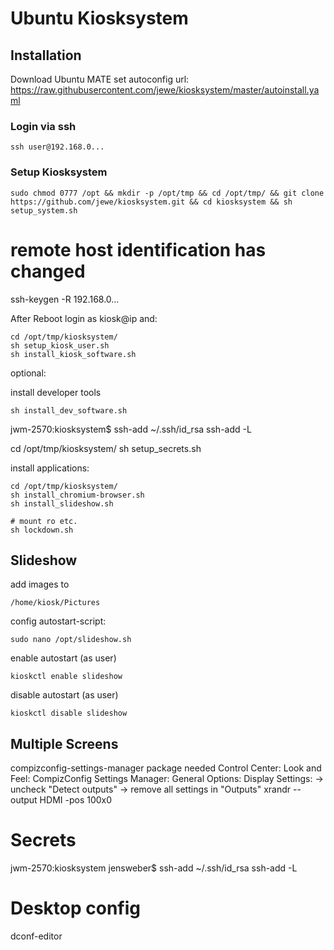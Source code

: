 # Ubuntu Kiosksystem

## Installation
Download Ubuntu MATE 
set autoconfig url:
https://raw.githubusercontent.com/jewe/kiosksystem/master/autoinstall.yaml

### Login via ssh
```
ssh user@192.168.0...
```

### Setup Kiosksystem
```
sudo chmod 0777 /opt && mkdir -p /opt/tmp && cd /opt/tmp/ && git clone https://github.com/jewe/kiosksystem.git && cd kiosksystem && sh setup_system.sh
```

# remote host identification has changed
ssh-keygen -R 192.168.0...


After Reboot login as kiosk@ip and:
```
cd /opt/tmp/kiosksystem/
sh setup_kiosk_user.sh
sh install_kiosk_software.sh
```

optional:

install developer tools 
```
sh install_dev_software.sh
```
jwm-2570:kiosksystem$ ssh-add ~/.ssh/id_rsa
ssh-add -L

cd /opt/tmp/kiosksystem/
sh setup_secrets.sh

install applications:
```
cd /opt/tmp/kiosksystem/
sh install_chromium-browser.sh
sh install_slideshow.sh

# mount ro etc.
sh lockdown.sh
```

## Slideshow

add images to
```
/home/kiosk/Pictures
```

config autostart-script:
```
sudo nano /opt/slideshow.sh
```

enable autostart (as user)
```
kioskctl enable slideshow
```

disable autostart (as user)
```
kioskctl disable slideshow
```


## Multiple Screens
compizconfig-settings-manager package needed
Control Center: Look and Feel: CompizConfig Settings Manager: General Options: Display Settings:
-> uncheck "Detect outputs"
-> remove all settings in "Outputs"
xrandr --output HDMI -pos 100x0


# Secrets 
jwm-2570:kiosksystem jensweber$ ssh-add ~/.ssh/id_rsa
ssh-add -L


# Desktop config
dconf-editor